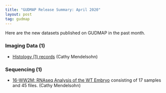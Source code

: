 ```yaml
---
title: "GUDMAP Release Summary: April 2020"
layout: post
tag: gudmap
---
```


Here are the new datasets published on GUDMAP in the past month.

### **Imaging Data (1)**

* [Histology (1) records](https://www.gudmap.org/chaise/recordset/#2/Gene_Expression:Specimen/((((Release_Date::geq::2020-04-01%2000%3A00%3A00)&(Release_Date::leq::2020-04-30%2000%3A00%3A00))&(Consortium::ciregexp::%28GUDMAP%29))&(Curation_Status=Release))&(Assay_Type=Histology)?pcid=email/internal) (Cathy Mendelsohn)

### **Sequencing (1)**

* [16-WW2M: RNAseq Analysis of the WT Embryo](https://www.gudmap.org/id/16-WW2M?pcid=email/internal) consisting of 17 samples and 45 files. (Cathy Mendelsohn)
